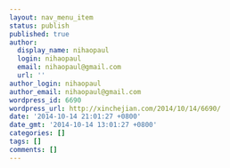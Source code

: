 ```yaml
---
layout: nav_menu_item
status: publish
published: true
author:
  display_name: nihaopaul
  login: nihaopaul
  email: nihaopaul@gmail.com
  url: ''
author_login: nihaopaul
author_email: nihaopaul@gmail.com
wordpress_id: 6690
wordpress_url: http://xinchejian.com/2014/10/14/6690/
date: '2014-10-14 21:01:27 +0800'
date_gmt: '2014-10-14 13:01:27 +0800'
categories: []
tags: []
comments: []
---
```


